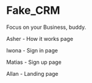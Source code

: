 # Fake_CRM
Focus on your Business, buddy.

Asher - How it works page

Iwona - Sign in page

Matias - Sign up page

Allan - Landing page 
